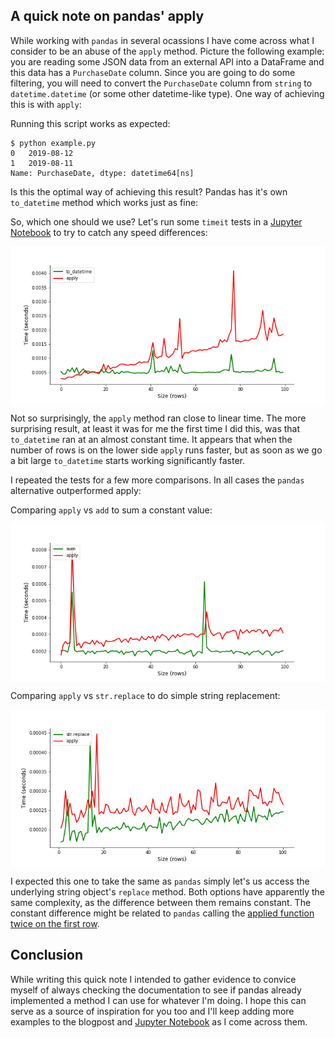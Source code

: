 ## A quick note on pandas' apply

While working with `pandas` in several ocassions I have come across what I consider to be an abuse of the `apply` method. Picture the following example: you are reading some JSON data from an external API into a DataFrame and this data has a `PurchaseDate` column. Since you are going to do some filtering, you will need to convert the `PurchaseDate` column from `string` to `datetime.datetime` (or some other datetime-like type). One way of achieving this is with `apply`:

<script src="https://gist.github.com/tomasfarias/6caa940796142c49f100a0937223557d.js"></script>

Running this script works as expected:

```
$ python example.py
0   2019-08-12
1   2019-08-11
Name: PurchaseDate, dtype: datetime64[ns]
```

Is this the optimal way of achieving this result? Pandas has it's own `to_datetime` method which works just as fine:

<script src="https://gist.github.com/tomasfarias/35fb2a830f81520e68a8b16d21b32a03.js"></script>

So, which one should we use? Let's run some `timeit` tests in a [Jupyter Notebook](https://github.com/tomasfarias/ANoteOnPandasApply/blob/master/TimeitTests.ipynb) to try to catch any speed differences:

<img src="https://raw.githubusercontent.com/tomasfarias/ANoteOnPandasApply/master/imgs/apply_vs_to_datetime.png" alt="apply vs to_datetime" align="middle">

Not so surprisingly, the `apply` method ran close to linear time. The more surprising result, at least it was for me the first time I did this, was that `to_datetime` ran at an almost constant time. It appears that when the number of rows is on the lower side `apply` runs faster, but as soon as we go a bit large `to_datetime` starts working significantly faster.

I repeated the tests for a few more comparisons. In all cases the `pandas` alternative outperformed apply:

Comparing `apply` vs `add` to sum a constant value:

<img src="https://raw.githubusercontent.com/tomasfarias/ANoteOnPandasApply/master/imgs/apply_vs_add.png" alt="apply vs add" align="middle">

Comparing `apply` vs `str.replace` to do simple string replacement:

<img src="https://raw.githubusercontent.com/tomasfarias/ANoteOnPandasApply/master/imgs/apply_vs_str_replace.png" alt="apply vs str.replace" align="middle">

I expected this one to take the same as `pandas` simply let's us access the underlying string object's `replace` method. Both options have apparently the same complexity, as the difference between them remains constant. The constant difference might be related to `pandas` calling the [applied function twice on the first row](https://pandas.pydata.org/pandas-docs/stable/reference/api/pandas.DataFrame.apply.html).

## Conclusion

While writing this quick note I intended to gather evidence to convice myself of always checking the documentation to see if pandas already implemented a method I can use for whatever I'm doing. I hope this can serve as a source of inspiration for you too and I'll keep adding more examples to the blogpost and [Jupyter Notebook](https://github.com/tomasfarias/ANoteOnPandasApply/blob/master/TimeitTests.ipynb) as I come across them.
